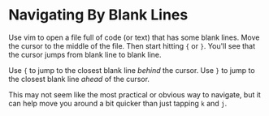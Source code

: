 # Navigating By Blank Lines

Use vim to open a file full of code (or text) that has some blank lines.
Move the cursor to the middle of the file. Then start hitting `{` or `}`.
You'll see that the cursor jumps from blank line to blank line.

Use `{` to jump to the closest blank line _behind_ the cursor. Use `}` to
jump to the closest blank line _ahead_ of the cursor.

This may not seem like the most practical or obvious way to navigate, but it
can help move you around a bit quicker than just tapping `k` and `j`.
